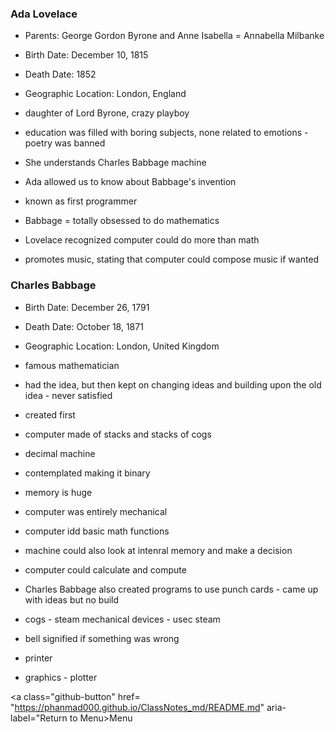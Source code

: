 ### Ada Lovelace

* Parents: George Gordon Byrone and Anne Isabella = Annabella Milbanke

* Birth Date: December 10, 1815

* Death Date: 1852

* Geographic Location: London, England

- daughter of Lord Byrone, crazy playboy

- education was filled with boring subjects, none related to emotions - poetry was banned

- She understands Charles Babbage machine

- Ada allowed us to know about Babbage's invention

- known as first programmer

- Babbage = totally obsessed to do mathematics

- Lovelace recognized computer could do more than math

- promotes music, stating that computer could compose music if wanted

### Charles Babbage

* Birth Date: December 26, 1791

* Death Date: October 18, 1871

* Geographic Location: London, United Kingdom

- famous mathematician

- had the idea, but then kept on changing ideas and building upon the old idea - never satisfied

- created first 

-  computer made of stacks and stacks of cogs

- decimal machine

- contemplated making it binary

- memory is huge

- computer was entirely mechanical

- computer idd basic math functions

- machine could also look at intenral memory and make a decision

- computer could calculate and compute

- Charles Babbage also created programs to use punch cards - came up with ideas but no build

- cogs - steam mechanical devices - usec steam

- bell signified if something was wrong 

- printer 

- graphics - plotter 

<!-- Place this tag where you want the button to render. -->
<a class="github-button" href= "https://phanmad000.github.io/ClassNotes_md/README.md" aria-label="Return to Menu>Menu</a>
